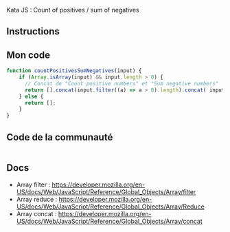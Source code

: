 Kata JS : Count of positives / sum of negatives

## Instructions

## Mon code
```js
function countPositivesSumNegatives(input) {
    if (Array.isArray(input) && input.length > 0) {
      // Concat de "Count positive numbers" et "Sum negative numbers"
      return [].concat(input.filter((a) => a > 0).length).concat( input.filter((a) => a < 0).reduce((prev,curr) => prev + curr,0) );
    } else {
      return [];
    }
}
```

## Code de la communauté
```js
```

## Docs
- Array filter : https://developer.mozilla.org/en-US/docs/Web/JavaScript/Reference/Global_Objects/Array/filter
- Array reduce : https://developer.mozilla.org/en-US/docs/Web/JavaScript/Reference/Global_Objects/Array/Reduce
- Array concat : https://developer.mozilla.org/en-US/docs/Web/JavaScript/Reference/Global_Objects/Array/concat

